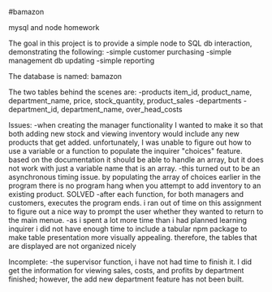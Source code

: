 #bamazon

mysql and node homework

The goal in this project is to provide a simple node to SQL db interaction, demonstrating the following:
    -simple customer purchasing
    -simple management db updating
    -simple reporting

The database is named: bamazon

The two tables behind the scenes are: 
    -products
        item_id, product_name, department_name, price, stock_quantity, product_sales
    -departments
        -department_id, department_name, over_head_costs

Issues:
    -when creating the manager functionality I wanted to make it so that both adding new stock and viewing inventory would
    include any new products that get added.  unfortunately, I was unable to figure out how to use a variable or a function
    to populate the inquirer "choices" feature.  based on the documentation it should be able to handle an array, but it does not work with just a variable name that is an array.
        -this turned out to be an asynchronous timing issue.  by populating the array of choices earlier in the program there is no program hang when you attempt to add inventory to an existing product.  SOLVED
    -after each function, for both managers and customers, executes the program ends.  i ran out of time on this assignment to figure out a nice way to prompt the user whether they wanted to return to the main menue.
    -as i spent a lot more time than i had planned learning inquirer i did not have enough time to include a tabular npm package to make table presentation more visually appealing.  therefore, the tables that are displayed are not organized nicely

Incomplete:
    -the supervisor function, i have not had time to finish it.  I did get the information for viewing sales, costs, and profits by department finished; however, the add new department feature has not been built.